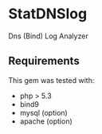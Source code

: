 StatDNSlog
==========

Dns (Bind) Log Analyzer

## Requirements

This gem was tested with:

- php > 5.3
- bind9
- mysql (option)
- apache (option)
